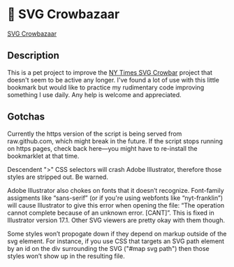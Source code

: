 # :tada: SVG Crowbazaar

<a href="javascript:javascript: (function () { var e = document.createElement('script'); e.setAttribute('src', 'https://nytimes.github.io/svg-crowbar/svg-crowbar-2.js'); e.setAttribute('class', 'svg-crowbar'); document.body.appendChild(e); })();">SVG Crowbazaar</a>

## Description

This is a pet project to improve the [NY Times SVG Crowbar](http://nytimes.github.com/svg-crowbar/) project that doesn't seem to be active any longer. I've found a lot of use with this little bookmark but would like to practice my rudimentary code improving something I use daily. Any help is welcome and appreciated.

## Gotchas

Currently the https version of the script is being served from raw.github.com, which might break in the future. If the script stops running on https pages, check back here—you might have to re-install the bookmarklet at that time.

Descendent ">" CSS selectors will crash Adobe Illustrator, therefore those styles are stripped out. Be warned.

Adobe Illustrator also chokes on fonts that it doesn’t recognize. Font-family assigments like “sans-serif” (or if you're using webfonts like “nyt-franklin”) will cause Illustrator to give this error when opening the file: “The operation cannot complete because of an unknown error. [CANT]”. This is fixed in Illustrator version 17.1. Other SVG viewers are pretty okay with them though.

Some styles won’t propogate down if they depend on markup outside of the svg element. For instance, if you use CSS that targets an SVG path element by an id on the div surrounding the SVG ("#map svg path") then those styles won’t show up in the resulting file.
